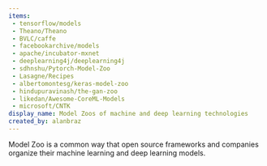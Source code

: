 ```yaml
---
items:
 - tensorflow/models
 - Theano/Theano
 - BVLC/caffe
 - facebookarchive/models
 - apache/incubator-mxnet
 - deeplearning4j/deeplearning4j
 - sdhnshu/Pytorch-Model-Zoo
 - Lasagne/Recipes
 - albertomontesg/keras-model-zoo
 - hindupuravinash/the-gan-zoo
 - likedan/Awesome-CoreML-Models
 - microsoft/CNTK
display_name: Model Zoos of machine and deep learning technologies
created_by: alanbraz
---
```

Model Zoo is a common way that open source frameworks and companies organize their machine learning and deep learning models.
